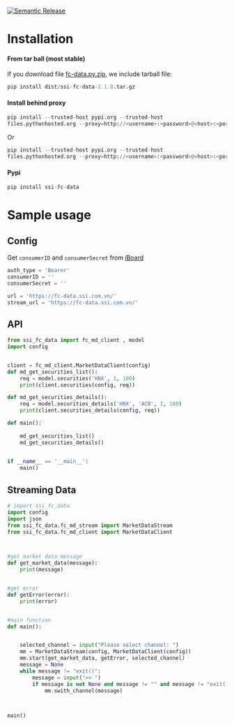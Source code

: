 [![Semantic Release](https://github.com/SSI-Securities-Corporation/python-fcdata/actions/workflows/publish.yaml/badge.svg)](https://github.com/SSI-Securities-Corporation/python-fcdata/actions/workflows/publish.yaml)

# Installation
#### From tar ball (most stable)
If you download file [fc-data.py.zip](https://github.com/SSI-Securities-Corporation/python-fcdata/releases/latest/download/fc-data.py.zip), we include tarball file:
``` python
pip install dist/ssi-fc-data-2.1.0.tar.gz
```
#### Install behind proxy
```python
pip install --trusted-host pypi.org --trusted-host
files.pythonhosted.org --proxy=http://<username>:<password>@<host>:<port> ssi-fc-data
```
Or
```python
pip install --trusted-host pypi.org --trusted-host
files.pythonhosted.org --proxy=http://<username>:<password>@<host>:<port> dist/ssi-fc-data-2.1.0.tar.gz
```

#### Pypi
``` python
pip install ssi-fc-data
```

# Sample usage
## Config
Get `consumerID` and `consumerSecret` from [iBoard](https://iboard.ssi.com.vn/support/api-service/management)
```python
auth_type = 'Bearer'
consumerID = ''
consumerSecret = ''

url = 'https://fc-data.ssi.com.vn/'
stream_url = 'https://fc-data.ssi.com.vn/'
```
## API
``` python
from ssi_fc_data import fc_md_client , model
import config


client = fc_md_client.MarketDataClient(config)
def md_get_securities_list():
    req = model.securities('HNX', 1, 100)
    print(client.securities(config, req))

def md_get_securities_details():
    req = model.securities_details('HNX', 'ACB', 1, 100)
    print(client.securities_details(config, req))

def main():
    
    md_get_securities_list()
    md_get_securities_details()
        

if __name__ == '__main__':
	main()
```

## Streaming Data
``` python
# import ssi_fc_data
import config
import json
from ssi_fc_data.fc_md_stream import MarketDataStream
from ssi_fc_data.fc_md_client import MarketDataClient



#get market data message
def get_market_data(message):
	print(message)


#get error
def getError(error):
	print(error)


#main function
def main():


	selected_channel = input("Please select channel: ")
	mm = MarketDataStream(config, MarketDataClient(config))
	mm.start(get_market_data, getError, selected_channel)
	message = None
	while message != "exit()":
		message = input(">> ")
		if message is not None and message != "" and message != "exit()":
			mm.swith_channel(message)
	


main()
```
